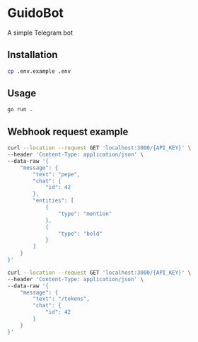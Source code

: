 # GuidoBot

A simple Telegram bot

## Installation

```bash
cp .env.example .env
```

## Usage

```bash
go run .
```

## Webhook request example

```bash
curl --location --request GET 'localhost:3000/{API_KEY}' \
--header 'Content-Type: application/json' \
--data-raw '{
    "message": {
        "text": "pepe",
        "chat": {
            "id": 42
        },
        "entities": [
            {
                "type": "mention"
            },
            {
                "type": "bold"
            }
        ]
    }
}'
```

```bash
curl --location --request GET 'localhost:3000/{API_KEY}' \
--header 'Content-Type: application/json' \
--data-raw '{
    "message": {
        "text": "/tokens",
        "chat": {
            "id": 42
        }
    }
}'
```
